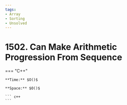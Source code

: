 ```yaml
---
tags:
- Array
- Sorting
- Unsolved
---
```



# 1502. Can Make Arithmetic Progression From Sequence

=== "C++"

    **Time:** $O()$

    **Space:** $O()$

    ``` c++
    ```